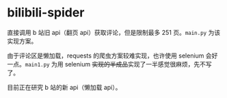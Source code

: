 # bilibili-spider
直接调用 b 站旧 api（翻页 api）获取评论，但是限制最多 251 页。`main.py` 为该实现方案。

由于评论区是懒加载，requests 的爬虫方案较难实现，也许使用 selenium 会好一点。`main1.py` 为用 selenium ~~实现的半成品~~实现了一半感觉很麻烦，先不写了。

目前正在研究 b 站的新 api（懒加载 api）。